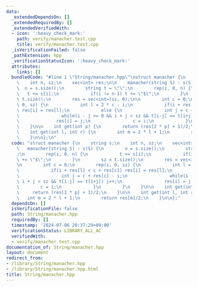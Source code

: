 ```yaml
---
data:
  _extendedDependsOn: []
  _extendedRequiredBy: []
  _extendedVerifiedWith:
  - icon: ':heavy_check_mark:'
    path: verify/manacher.test.cpp
    title: verify/manacher.test.cpp
  _isVerificationFailed: false
  _pathExtension: hpp
  _verificationStatusIcon: ':heavy_check_mark:'
  attributes:
    links: []
  bundledCode: "#line 1 \"String/manacher.hpp\"\nstruct manacher {\n    string s;\n\
    \    int n, sz;\n    vec<int> res;\n\n    manacher(string S) : s(S) {\n      \
    \  n = s.size();\n        string t = \"\";\n        rep(i, 0, n) {\n         \
    \   t += s[i];\n            if(i != n-1) t += \"$\";\n        }\n        sz =\
    \ t.size();\n        res = vec<int>(sz, 0);\n\n        int c = 0;\n        rep(i,\
    \ 0, sz) {\n            int l = 2 * c - i;\n            if(i + res[l] < c + res[c])\
    \ res[i] = res[l];\n            else {\n                int j = c + res[c] - i;\n\
    \                while(i - j >= 0 && i + j < sz && t[i-j] == t[i+j]) j++;\n  \
    \              res[i] = j;\n                c = i;\n            }\n        }\n\
    \    }\n\n    int get(int p) {\n        return (res[2 * p] + 1)/2;\n    }\n\n\
    \    int get(int l, int r) {\n        int m = 2 * l + 1;\n        return res[m]/2;\n\
    \    }\n\n};\n"
  code: "struct manacher {\n    string s;\n    int n, sz;\n    vec<int> res;\n\n \
    \   manacher(string S) : s(S) {\n        n = s.size();\n        string t = \"\"\
    ;\n        rep(i, 0, n) {\n            t += s[i];\n            if(i != n-1) t\
    \ += \"$\";\n        }\n        sz = t.size();\n        res = vec<int>(sz, 0);\n\
    \n        int c = 0;\n        rep(i, 0, sz) {\n            int l = 2 * c - i;\n\
    \            if(i + res[l] < c + res[c]) res[i] = res[l];\n            else {\n\
    \                int j = c + res[c] - i;\n                while(i - j >= 0 &&\
    \ i + j < sz && t[i-j] == t[i+j]) j++;\n                res[i] = j;\n        \
    \        c = i;\n            }\n        }\n    }\n\n    int get(int p) {\n   \
    \     return (res[2 * p] + 1)/2;\n    }\n\n    int get(int l, int r) {\n     \
    \   int m = 2 * l + 1;\n        return res[m]/2;\n    }\n\n};"
  dependsOn: []
  isVerificationFile: false
  path: String/manacher.hpp
  requiredBy: []
  timestamp: '2024-07-06 20:37:29+09:00'
  verificationStatus: LIBRARY_ALL_AC
  verifiedWith:
  - verify/manacher.test.cpp
documentation_of: String/manacher.hpp
layout: document
redirect_from:
- /library/String/manacher.hpp
- /library/String/manacher.hpp.html
title: String/manacher.hpp
---
```

